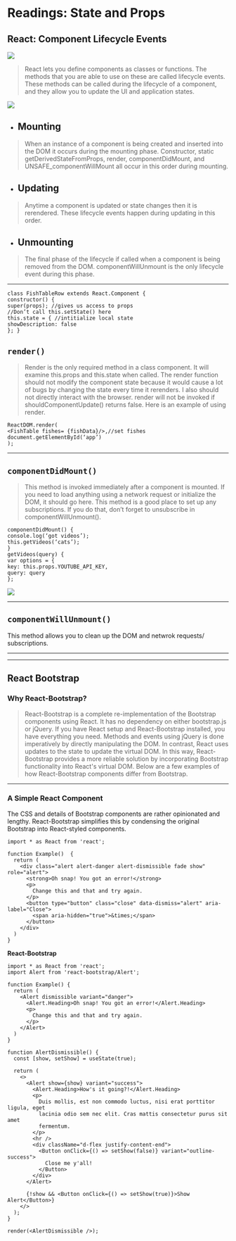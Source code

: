 # Readings: State and Props

## React: Component Lifecycle Events

![](https://miro.medium.com/max/2000/0*pqn5ljaOw4kWrUdF)

> React lets you define components as classes or functions. The methods that you are able to use on these are called lifecycle events. These methods can be called during the lifecycle of a component, and they allow you to update the UI and application states.

![](https://miro.medium.com/max/2000/0*0saPKFiTUk6W3FYp)

+ ## Mounting

> When an instance of a component is being created and inserted into the DOM it occurs during the mounting phase. Constructor, static getDerivedStateFromProps, render, componentDidMount, and UNSAFE_componentWillMount all occur in this order during mounting.

+ ## Updating

> Anytime a component is updated or state changes then it is rerendered. These lifecycle events happen during updating in this order.

+ ## Unmounting

> The final phase of the lifecycle if called when a component is being removed from the DOM. componentWillUnmount is the only lifecycle event during this phase.

***

```
class FishTableRow extends React.Component {
constructor() {
super(props); //gives us access to props
//Don’t call this.setState() here
this.state = { //intitialize local state
showDescription: false
}; }
```

## ``` render() ``` 

> Render is the only required method in a class component. It will examine this.props and this.state when called. The render function should not modify the component state because it would cause a lot of bugs by changing the state every time it rerenders. I also should not directly interact with the browser. render will not be invoked if shouldComponentUpdate() returns false. Here is an example of using render.


```
ReactDOM.render(
<FishTable fishes= {fishData}/>,//set fishes document.getElementById(‘app’)
);
```

***

## ``` componentDidMount() ``` 

> This method is invoked immediately after a component is mounted. If you need to load anything using a network request or initialize the DOM, it should go here. This method is a good place to set up any subscriptions. If you do that, don’t forget to unsubscribe in componentWillUnmount().

```
componentDidMount() {
console.log(‘got videos’);
this.getVideos(‘cats’);
}
getVideos(query) {
var options = {
key: this.props.YOUTUBE_API_KEY,
query: query
};
```

![](https://miro.medium.com/max/778/1*4y9V5936WdJKaIeVPFEa3w.png)

***

## ``` componentWillUnmount() ``` 

This method allows you to clean up the DOM and netwrok requests/ subscriptions.


***
***

## React Bootstrap

### Why React-Bootstrap?

> React-Bootstrap is a complete re-implementation of the Bootstrap components using React. It has no dependency on either bootstrap.js or jQuery. If you have React setup and React-Bootstrap installed, you have everything you need.
Methods and events using jQuery is done imperatively by directly manipulating the DOM. In contrast, React uses updates to the state to update the virtual DOM. In this way, React-Bootstrap provides a more reliable solution by incorporating Bootstrap functionality into React's virtual DOM. Below are a few examples of how React-Bootstrap components differ from Bootstrap.

***

### A Simple React Component

The CSS and details of Bootstrap components are rather opinionated and lengthy. React-Bootstrap simplifies this by condensing the original Bootstrap into React-styled components.

```
import * as React from 'react';

function Example()  {
  return (
    <div class="alert alert-danger alert-dismissible fade show" role="alert">
      <strong>Oh snap! You got an error!</strong> 
      <p> 
        Change this and that and try again.
      </p>
      <button type="button" class="close" data-dismiss="alert" aria-label="Close">
        <span aria-hidden="true">&times;</span>
      </button>
    </div>
  )
}
```

**React-Bootstrap**

```
import * as React from 'react';
import Alert from 'react-bootstrap/Alert';

function Example() {
  return (
    <Alert dismissible variant="danger">
      <Alert.Heading>Oh snap! You got an error!</Alert.Heading>
      <p>
        Change this and that and try again.
      </p>
    </Alert>
  )
}
```

```
function AlertDismissible() {
  const [show, setShow] = useState(true);

  return (
    <>
      <Alert show={show} variant="success">
        <Alert.Heading>How's it going?!</Alert.Heading>
        <p>
          Duis mollis, est non commodo luctus, nisi erat porttitor ligula, eget
          lacinia odio sem nec elit. Cras mattis consectetur purus sit amet
          fermentum.
        </p>
        <hr />
        <div className="d-flex justify-content-end">
          <Button onClick={() => setShow(false)} variant="outline-success">
            Close me y'all!
          </Button>
        </div>
      </Alert>

      {!show && <Button onClick={() => setShow(true)}>Show Alert</Button>}
    </>
  );
}

render(<AlertDismissible />);
```


